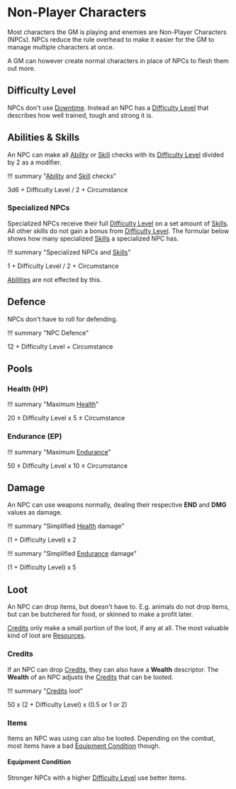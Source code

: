 # Non-Player Characters

Most characters the GM is playing and enemies are Non-Player Characters (NPCs).
NPCs reduce the rule overhead to make it easier for the GM to manage multiple
characters at once.

A GM can however create normal characters in place of NPCs to flesh them out
more.


## Difficulty Level

NPCs don't use [Downtime](/character#downtime). Instead an NPC has a [Difficulty
Level](/crisis#difficulty) that describes how well trained, tough and strong it
is.

## Abilities & Skills

An NPC can make all [Ability](/character#abilities) or [Skill](/skills#skills)
checks with its [Difficulty Level](/crisis#difficulty) divided by 2 as a
modifier.

!!! summary "[Ability](/character#abilities) and [Skill](/skills#skills) checks"
    <div class="formula formula-top formula-bottom">
        <span data-bracket-bottom="Base">3d6</span> +
        <span data-bracket-top="Base">Difficulty Level / 2</span> +
        <span data-bracket-bottom="Perks / Flaws / Race">Circumstance</span>
    </div>

### Specialized NPCs

Specialized NPCs receive their full [Difficulty Level](/crisis#difficulty) on a
set amount of [Skills](/skills#skills). All other skills do not gain a bonus
from [Difficulty Level](/crisis#difficulty). The formular below shows how many
specialized [Skills](/skills#skills) a specialized NPC has.

!!! summary "Specialized NPCs and [Skills](/skills#skills)"
    <div class="formula formula-top formula-bottom">
        <span data-bracket-bottom="Base">1</span> +
        <span data-bracket-top="Base">Difficulty Level / 2</span> +
        <span data-bracket-bottom="Perks / Flaws / Race">Circumstance</span>
    </div>

[Abilities](/character#abilities) are not effected by this.

## Defence

NPCs don't have to roll for defending.

!!! summary "NPC Defence"
    <div class="formula formula-top formula-bottom">
        <span data-bracket-bottom="Base">12</span> +
        <span data-bracket-top="Base">Difficulty Level</span> +
        <span data-bracket-bottom="Perks / Flaws / Race">Circumstance</span>
    </div>

## Pools

### Health (HP)

!!! summary "Maximum [Health](/npc/#health-hp)"
    <div class="formula formula-top formula-bottom">
        <span data-bracket-bottom="Base">20</span> ±
        <span data-bracket-top="Base">Difficulty Level</span> x
        <span data-bracket-bottom="Base">5</span> ±
        <span data-bracket-top="Perks / Flaws / Race">Circumstance</span>
    </div>

### Endurance (EP)

!!! summary "Maximum [Endurance](/npc/#endurance-ep)"
    <div class="formula formula-top formula-bottom">
        <span data-bracket-bottom="Base">50</span> ±
        <span data-bracket-top="Ability Modifier">Difficulty Level</span> x
        <span data-bracket-bottom="Base">10</span> ±
        <span data-bracket-top="Perks / Flaws / Race">Circumstance</span>
    </div>

## Damage

An NPC can use weapons normally, dealing their respective **END** and **DMG**
values as damage.

!!! summary "Simplified [Health](/npc/#health-hp) damage"
    <div class="formula formula-top formula-bottom">
        <span data-bracket-bottom="Base">(1 + Difficulty Level)</span> x
        <span data-bracket-top="Base">2</span>
    </div>

!!! summary "Simplified [Endurance](/npc/#endurance-ep) damage"
    <div class="formula formula-top formula-bottom">
        <span data-bracket-bottom="Base">(1 + Difficulty Level)</span> x
        <span data-bracket-top="Base">5</span>
    </div>

## Loot

An NPC can drop items, but doesn't have to. E.g. animals do not drop items, but
can be butchered for food, or skinned to make a profit later.

[Credits](/equipment#credits) only make a small portion of the loot, if any at
all. The most valuable kind of loot are [Resources](/character#resources-res).

### Credits

If an NPC can drop [Credits](/equipment#credits), they can also have a
**Wealth** descriptor. The **Wealth** of an NPC adjusts the
[Credits](/equipment#credits) that can be looted.

!!! summary "[Credits](/equipment#credits) loot"
    <div class="formula formula-top formula-bottom">
        <span data-bracket-bottom="Base">50</span> x
        <span data-bracket-top="Base">(2 + Difficulty Level)</span> x
        <span data-bracket-bottom="Wealth">(0.5 or 1 or 2)</span>
    </div>

### Items

Items an NPC was using can also be looted. Depending on the combat, most items
have a bad [Equipment Condition](/character/equipment#equipment-condition)
though.

#### Equipment Condition

Stronger NPCs with a higher [Difficulty Level](/crisis#difficulty) use better
items.